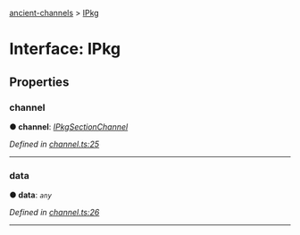 [ancient-channels](../README.md) > [IPkg](../interfaces/ipkg.md)



# Interface: IPkg


## Properties
<a id="channel"></a>

###  channel

**●  channel**:  *[IPkgSectionChannel](ipkgsectionchannel.md)* 

*Defined in [channel.ts:25](https://github.com/AncientSouls/Channels/blob/1389a58/src/lib/channel.ts#L25)*





___

<a id="data"></a>

###  data

**●  data**:  *`any`* 

*Defined in [channel.ts:26](https://github.com/AncientSouls/Channels/blob/1389a58/src/lib/channel.ts#L26)*





___


